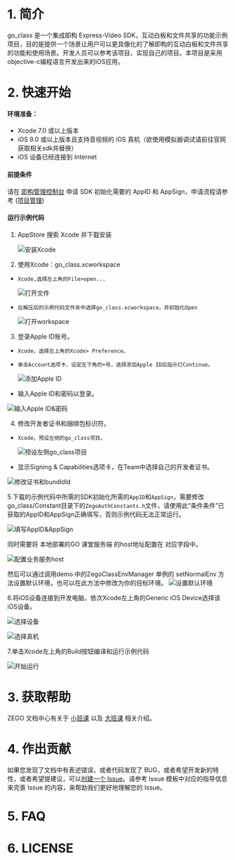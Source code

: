 # 1. 简介

go_class 是一个集成即构 Express-Video SDK，互动白板和文件共享的功能示例项目，目的是提供一个场景让用户可以更具像化的了解即构的互动白板和文件共享的功能和使用场景。开发人员可以参考该项目，实现自己的项目。本项目是采用objective-c编程语言开发出来的iOS应用。


# 2. 快速开始

#### 环境准备：

* Xcode 7.0 或以上版本 
* iOS 9.0 或以上版本且⽀持⾳视频的 iOS 真机（欲使用模拟器调试请前往官网获取相关sdk并替换）
* iOS 设备已经连接到 Internet

#### 前提条件
请在 [即构管理控制台](https://console.zego.im/acount) 申请 SDK 初始化需要的 AppID 和 AppSign，申请流程请参考 ([项目管理](https://doc-zh.zego.im/zh/1265.html))

#### 运行示例代码
1. AppStore 搜索 Xcode 并下载安装 
    
     ![安装Xcode](http://doc.oa.zego.im/Pics/iOS/GoClass/appstore-xcode.png)


2. 使用Xcode：go_class.xcworkspace 
-     Xcode,选择左上角的File>open...
    
     ![打开文件](http://doc.oa.zego.im/Pics/iOS/GoClass/xcode-open-file.png)
 
-     在解压后的示例代码文件夹中选择go_class.xcworkspace，并初始化Open
     
     ![打开workspace](http://doc.oa.zego.im/Pics/iOS/GoClass/open-workspace.png)


3. 登录Apple ID账号。
-     Xcode，选择左上角的Xcode> Preference。
-     单击Account选项卡，设定左下角的+号，选择添加Apple ID后指示灯Continue。
    
    ![添加Apple ID](http://doc.oa.zego.im/Pics/iOS/GoClass/xcode-account.png)
    
-    输入Apple ID和密码以登录。
    
   ![输入Apple ID&密码](http://doc.oa.zego.im/Pics/iOS/GoClass/xcode-login-apple-id.png)


4. 修改开发者证书和捆绑包标识符。
-     Xcode，预设左侧的go_class项目。
        
    ![预设左侧go_class项目](http://doc.oa.zego.im/Pics/iOS/GoClass/xcode-select-project.png)

-    显示Signing & Capabilities选项卡，在Team中选择自己的开发者证书。
    
   ![修改证书和bundldId](http://doc.oa.zego.im/Pics/iOS/GoClass/sign-capabilities.png)

5.下载的示例代码中所需的SDK初始化所需的`AppID`和`AppSign`，需要修改go_class/Constant目录下的`ZegoAuthConstants.h`文件，请使用此“条件条件”已获取的AppID和AppSign正确填写，否则示例代码无法正常运行。

   ![填写AppID&AppSign](http://doc.oa.zego.im/Pics/iOS/GoClass/appID-AppSign.png)
   
   同时需要将 本地部署的GO 课堂服务端 的host地址配置在 对应字段中。 
   
   ![配置业务服务host](http://doc.oa.zego.im/Pics/iOS/GoClass/host-setting.png)
   
   然后可以通过调用demo 中的ZegoClassEnvManager 单例的 setNormalEnv 方法设置默认环境，也可以在此方法中修改为你的目标环境。 
   ![设置默认环境](http://doc.oa.zego.im/Pics/iOS/GoClass/host-setting.png)
   
6.将iOS设备连接到开发电脑，依次Xcode左上角的Generic iOS Device选择该iOS设备。


   ![选择设备](http://doc.oa.zego.im/Pics/iOS/GoClass/run-device.png)


   ![选择真机](http://doc.oa.zego.im/Pics/iOS/GoClass/run-chouse-device.png)


7.单击Xcode左上角的Build按钮编译和运行示例代码

   ![开始运行](http://doc.oa.zego.im/Pics/iOS/GoClass/run-start.png)


# 3. 获取帮助

ZEGO 文档中心有关于 [小班课](https://doc-zh.zego.im/zh/5308.html) 以及 [大班课](https://doc-zh.zego.im/zh/6347.html) 相关介绍。



# 4. 作出贡献
如果您发现了文档中有表述错误，或者代码发现了 BUG，或者希望开发新的特性，或者希望提建议，可以[创建一个 Issue]()。请参考 Issue 模板中对应的指导信息来完善 Issue 的内容，来帮助我们更好地理解您的 Issue。


# 5. FAQ



# 6. LICENSE
